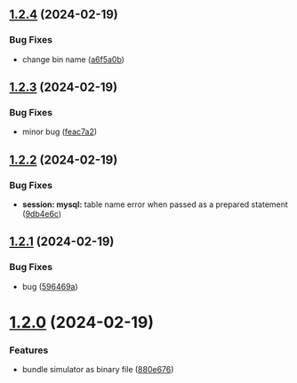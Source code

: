 ## [1.2.4](https://github.com/ephrimlawrence/ananse/compare/v1.2.3...v1.2.4) (2024-02-19)


### Bug Fixes

* change bin name ([a6f5a0b](https://github.com/ephrimlawrence/ananse/commit/a6f5a0bdace43a538bd5900a79dfeb4e5ada995d))



## [1.2.3](https://github.com/ephrimlawrence/ananse/compare/v1.2.2...v1.2.3) (2024-02-19)


### Bug Fixes

* minor bug ([feac7a2](https://github.com/ephrimlawrence/ananse/commit/feac7a24cc5fb8b2f185f441402157640204dd67))



## [1.2.2](https://github.com/ephrimlawrence/ananse/compare/v1.2.1...v1.2.2) (2024-02-19)


### Bug Fixes

* **session: mysql:** table name error when passed as a prepared statement ([9db4e6c](https://github.com/ephrimlawrence/ananse/commit/9db4e6c8d0759326f7e28bc5ddf321b04ad28656))



## [1.2.1](https://github.com/ephrimlawrence/ananse/compare/v1.2.0...v1.2.1) (2024-02-19)


### Bug Fixes

* bug ([596469a](https://github.com/ephrimlawrence/ananse/commit/596469a52582e6d51c6915b366b0f07fa20c27da))



# [1.2.0](https://github.com/ephrimlawrence/ananse/compare/v1.1.8...v1.2.0) (2024-02-19)


### Features

* bundle simulator as binary file ([880e676](https://github.com/ephrimlawrence/ananse/commit/880e676d0784bb0eae73103542980e18a55424f6))



